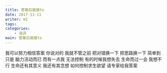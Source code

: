 ```yaml
---
title: 答案后面接to
date: 2017-11-11
writer: m1
tags:
categories:
    - 浊诗
main: 答案后面接to
---
```


我可以努力相信答案
你说对的
我就不管之前
把对错换一下
把思路换一下
简单到只是
脑力活动而已
而有一点我
无法控制
有的时候我想失去
生命而过一会
我想不行
生命还有其意义
我还有其念想
如何控制求生欲望
请专家给我答案